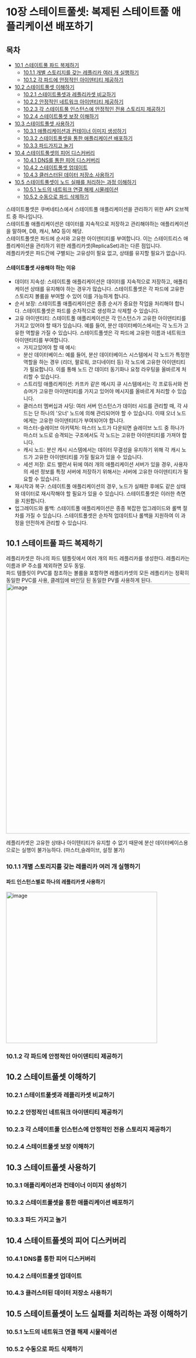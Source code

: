 # 10장 스테이트풀셋: 복제된 스테이트풀 애플리케이션 배포하기

## 목차
- [10.1 스테이트풀 파드 복제하기](#101-스테이트풀-파드-복제하기)
    - [10.1.1 개별 스토리지를 갖는 레플리카 여러 개 실행하기](#1011-개별-스토리지를-갖는-레플리카-여러-개-실행하기)
    - [10.1.2 각 파드에 안정적인 아이덴티티 제공하기](#1012-각-파드에-안정적인-아이덴티티-제공하기)
- [10.2 스테이트풀셋 이해하기](#102-스테이트풀셋-이해하기)
    - [10.2.1 스테이트풀셋과 레플리카셋 비교하기](#1021-스테이트풀셋과-레플리카셋-비교하기)
    - [10.2.2 안정적인 네트워크 아이덴티티 제공하기](#1022-안정적인-네트워크-아이덴티티-제공하기)
    - [10.2.3 각 스테이트풀 인스턴스에 안정적인 전용 스토리지 제공하기](#1023-각-스테이트풀-인스턴스에-안정적인-전용-스토리지-제공하기)
    - [10.2.4 스테이트풀셋 보장 이해하기](#1024-스테이트풀셋-보장-이해하기)
- [10.3 스테이트풀셋 사용하기](#103-스테이트풀셋-사용하기)
    - [10.3.1 애플리케이션과 컨테이너 이미지 생성하기](#1031-애플리케이션과-컨테이너-이미지-생성하기)
    - [10.3.2 스테이트풀셋을 통한 애플리케이션 배포하기](#1032-스테이트풀셋을-통한-애플리케이션-배포하기)
    - [10.3.3 파드가지고 놀기](#1033-파드가지고-놀기)
- [10.4 스테이트풀셋의 피어 디스커버리](#104-스테이트풀셋의-피어-디스커버리)
    - [10.4.1 DNS를 통한 피어 디스커버리](#1041-DNS를-통한-피어-디스커버리)
    - [10.4.2 스테이트풀셋 업데이트](#1042-스테이트풀셋-업데이트)
    - [10.4.3 클러스터된 데이터 저장소 사용하기](#1043-클러스터된-데이터-저장소-사용하기)
- [10.5 스테이트풀셋이 노드 실패를 처리하는 과정 이해하기](#105-스테이트풀셋이-노드-실패를-처리하는-과정-이해하기)
    - [10.5.1 노드의 네트워크 연결 해제 시물레이션](#1051-노드의-네트워크-연결-해제-시물레이션)
    - [10.5.2 수동으로 파드 삭제하기](#1052-수동으로-파드-삭제하기)

스테이트풀셋은 쿠버네티스에서 스테이트풀 애플리케이션을 관리하기 위한 API 오브젝트 중 하나입니다.  
스테이트풀 애플리케이션은 데이터를 지속적으로 저장하고 관리해야하는 애플리케이션을 말하며, DB, 캐시, MQ 등이 해당.  
스테이트풀셋은 파드에 순서와 고유한 아이덴티티를 부여합니다. 이는 스테이트리스 애플리케이션을 관리하기 위한 레플리카셋(ReplicaSet)과는 다른 점입니다.  
레플리카셋은 파드간에 구별되는 고유성이 필요 없고, 상태를 유지할 필요가 없습니다.

#### 스테이트풀셋 사용해야 하는 이유
- 데이터 지속성: 스테이트풀 애플리케이션은 데이터를 지속적으로 저장하고, 애플리케이션 상태를 유지해야 하는 경우가 많습니다. 스테이트풀셋은 각 파드에 고유한 스토리지 볼륨을 부여할 수 있어 이를 가능하게 합니다.
- 순서 보장: 스테이트풀 애플리케이션은 종종 순서가 중요한 작업을 처리해야 합니다. 스테이트풀셋은 파드를 순차적으로 생성하고 삭제할 수 있습니다.
- 고유 아이덴티티: 스테이트풀 애플리케이션은 각 인스턴스가 고유한 아이덴티티를 가지고 있어야 할 때가 있습니다. 예를 들어, 분산 데이터베이스에서는 각 노드가 고유한 역할을 가질 수 있습니다. 스테이트풀셋은 각 파드에 고유한 이름과 네트워크 아이덴티티를 부여합니다.
  - 가지고있어야 할 때 예시:
  - 분산 데이터베이스: 예를 들어, 분산 데이터베이스 시스템에서 각 노드가 특정한 역할을 하는 경우 (리더, 팔로워, 코디네이터 등) 각 노드에 고유한 아이덴티티가 필요합니다. 이를 통해 노드 간 데이터 동기화나 요청 라우팅을 올바르게 처리할 수 있습니다.
  - 스트리밍 애플리케이션: 카프카 같은 메시지 큐 시스템에서는 각 프로듀서와 컨슈머가 고유한 아이덴티티를 가지고 있어야 메시지를 올바르게 처리할 수 있습니다.
  - 클러스터 멤버십과 샤딩: 여러 서버 인스턴스가 데이터 샤드를 관리할 때, 각 샤드는 단 하나의 '오너' 노드에 의해 관리되어야 할 수 있습니다. 이때 오너 노드에게는 고유한 아이덴티티가 부여되어야 합니다.
  - 마스터-슬레이브 아키텍처: 마스터 노드가 다운되면 슬레이브 노드 중 하나가 마스터 노드로 승격되는 구조에서도 각 노드는 고유한 아이덴티티를 가져야 합니다.
  - 캐시 노드: 분산 캐시 시스템에서는 데이터 무결성을 유지하기 위해 각 캐시 노드가 고유한 아이덴티티를 가질 필요가 있을 수 있습니다.
  - 세션 저장: 로드 밸런서 뒤에 여러 개의 애플리케이션 서버가 있을 경우, 사용자의 세션 정보를 특정 서버에 저장하기 위해서는 서버에 고유한 아이덴티티가 필요할 수 있습니다.
- 재시작과 복구: 스테이트풀 애플리케이션의 경우, 노드가 실패한 후에도 같은 상태와 데이터로 재시작해야 할 필요가 있을 수 있습니다. 스테이트풀셋은 이러한 측면을 지원합니다.
- 업그레이드와 롤백: 스테이트풀 애플리케이션은 종종 복잡한 업그레이드와 롤백 절차를 가질 수 있습니다. 스테이트풀셋은 순차적 업데이트나 롤백을 지원하여 이 과정을 안전하게 관리할 수 있습니다.



## 10.1 스테이트풀 파드 복제하기
레플리카셋은 하나의 파드 템플릿에서 여러 개의 파드 레플리카를 생성한다. 레플리카는 이름과 IP 주소를 제외하면 모두 동일.  
파드 템플릿이 PVC를 참조하는 볼륨을 포함하면 레플리카셋의 모든 레플리카는 정확히 동일한 PVC를 사용, 클레임에 바인딩 된 동일한 PV를 사용하게 된다.  
<img width="684" alt="image" src="https://github.com/mason-ko/TIL/assets/30224146/c189758a-9a28-4848-882a-05465696a46d">

레플리카셋은 고유한 상태나 아이텐티티가 유지할 수 없기 때문에 분산 데이터베이스용으로는 실행이 불가능하다. (마스터,슬레이브, 설정 불가)

### 10.1.1 개별 스토리지를 갖는 레플리카 여러 개 실행하기
#### 파드 인스턴스별로 하나의 레플리카셋 사용하기 
<img width="414" alt="image" src="https://github.com/mason-ko/TIL/assets/30224146/7767c319-af8d-45cb-8994-14be72f0df46">




### 10.1.2 각 파드에 안정적인 아이덴티티 제공하기

## 10.2 스테이트풀셋 이해하기
### 10.2.1 스테이트풀셋과 레플리카셋 비교하기
### 10.2.2 안정적인 네트워크 아이덴티티 제공하기
### 10.2.3 각 스테이트풀 인스턴스에 안정적인 전용 스토리지 제공하기
### 10.2.4 스테이트풀셋 보장 이해하기

## 10.3 스테이트풀셋 사용하기
### 10.3.1 애플리케이션과 컨테이너 이미지 생성하기
### 10.3.2 스테이트풀셋을 통한 애플리케이션 배포하기
### 10.3.3 파드 가지고 놀기

## 10.4 스테이트풀셋의 피어 디스커버리
### 10.4.1 DNS를 통한 피어 디스커버리
### 10.4.2 스테이트풀셋 업데이트
### 10.4.3 클러스터된 데이터 저장소 사용하기

## 10.5 스테이트풀셋이 노드 실패를 처리하는 과정 이해하기
### 10.5.1 노드의 네트워크 연결 해제 시물레이션
### 10.5.2 수동으로 파드 삭제하기
